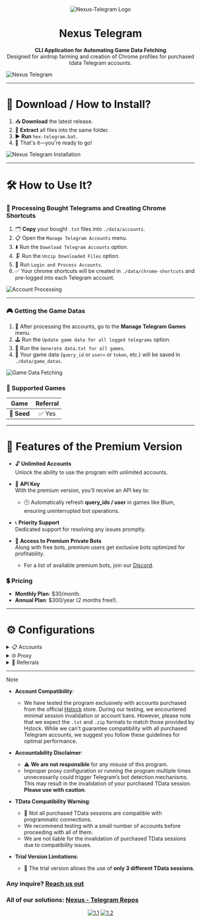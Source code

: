 <p align="center"><img src="https://i.imgur.com/ygjOTB6.png" alt="Nexus-Telegram Logo"></p>

<h1 align="center">Nexus Telegram</h1>

<p align="center">
   <b>CLI Application for Automating Game Data Fetching</b><br>
   Designed for airdrop farming and creation of Chrome profiles for purchased tdata Telegram accounts.
   
![Nexus Telegram](https://cdn.discordapp.com/attachments/993919251775770664/1309302982910808164/primeirovideo-ezgif.com-video-to-gif-converter.gif?ex=674116ec&is=673fc56c&hm=77a65e40d9fb0c978812048660f9f48df41a5e9f633520a00357edb0a688c242&)
</p>
<hr>



# 🚀 Download / How to Install?

1. 📥 **Download** the latest release.
2. 📂 **Extract** all files into the same folder.
3. ▶️ **Run** `hex-telegram.bat`.
4. 🎉 That's it—you're ready to go!

![Nexus Telegram Installation](https://cdn.discordapp.com/attachments/993919251775770664/1309319875100938240/segundovideo-ezgif.com-optimize.gif?ex=674126a8&is=673fd528&hm=54287f81e4170848fa1f0541bf430a8853756b60759effe9090c838699d95f63&)

---

# 🛠️ How to Use It?

### 📑 Processing Bought Telegrams and Creating Chrome Shortcuts

1. 🗂️ **Copy** your bought `.txt` files into `./data/accounts`.
2. 📋 Open the ``Manage Telegram Accounts`` menu.
3. ⬇️ Run the ``Download Telegram Accounts`` option.
4. 🗜️ Run the ``Unzip Downloaded Files`` option.
5. 🔑 Run ``Login and Process Accounts``.
6. ✅ Your chrome shortcuts will be created in `./data/chrome-shortcuts` and pre-logged into each Telegram account.


![Account Processing](https://cdn.discordapp.com/attachments/993919251775770664/1309319480588898434/terceirovideo-ezgif.com-optimize_1.gif?ex=6741264a&is=673fd4ca&hm=06c49466d6f407f1778c57e846384e9c3b4f2047d39c9573a9982c9817de1b78&)

---

### 🎮 Getting the Game Datas

1. 🔄 After processing the accounts, go to the **Manage Telegram Games** menu.
2. 🕹️ Run the ``Update game data for all logged telegrams`` option.
3. 💾 Run the ``Generate data.txt for all games``.
4. 📂 Your game data (`query_id` or `user=` or `token`, etc.) will be saved in `./data/game_datas`.


![Game Data Fetching](https://cdn.discordapp.com/attachments/993919251775770664/1309317689159843871/ultimovideo-ezgif.com-video-to-gif-converter.gif?ex=6741249f&is=673fd31f&hm=78015f95c826a4d2c67276c533cc6ac6d3f4e1a2f46380bfe242987432319ac9&)

### 🌟 Supported Games

|  **Game**   | **Referral** |
|:-----------:|:------------:|
| 🌱 **Seed** |    ✅ Yes     |


---

# 🌟 Features of the Premium Version

- 🔓 **Unlimited Accounts**  
  Unlock the ability to use the program with unlimited accounts.

- 🔑 **API Key**  
  With the premium version, you’ll receive an API key to:
    - 🕒 Automatically refresh **query_ids / user** in games like Blum, ensuring uninterrupted bot operations.

- 📞 **Priority Support**  
  Dedicated support for resolving any issues promptly.

- 🤖 **Access to Premium Private Bots**  
  Along with free bots, premium users get exclusive bots optimized for profitability.
    - For a list of available premium bots, join our [Discord](https://discord.gg/V87Dgn4hyj).

### 💲 Pricing
- **Monthly Plan**: $30/month.
- **Annual Plan**: $300/year (2 months free!).

---

# ⚙️ Configurations

<details>
  <summary>📋 Accounts</summary>

1. 🔧 Run the `.bat` file to generate configuration files.
2. 📂 Navigate to the `./data/accounts` directory.
3. 🗃️ Copy your bought `.txt` files here.

</details>

<details>
  <summary>🌐 Proxy</summary>

1. 🔧 Run the `.bat` file to generate configuration files.
2. 📂 Navigate to the `./data/config` directory.
3. ✏️ Open the `config.json` file. You should see the following structure:
```json
{
  "PROXY": {
    "ip": "",
    "port": 0,
    "username": "",
    "password": "",
    "socksType": 5,
    "timeout": 0
  },
  "CREATE_CHROME_SESSION": true,
  "JWT": "",
  "REFERRALS": {
    "Seed": ""
  },
  "API_KEY": ""
}
```

4. 🔧 **Update Proxy Settings**  
   Fill in the relevant fields under the `PROXY` object:
    - **ip**: Enter your proxy IP address (Remember to write it between quotation marks, `"..."`).
    - **port**: Specify the port for the proxy.
    - **username** and **password**: If your proxy requires authentication, provide the credentials here (Remember to write them between quotation marks, `"..."`).
    - **socksType**: Set the SOCKS version (e.g., `5` for SOCKS5).
    - **timeout**: Define the proxy connection timeout (in seconds).

5. 💾 **Save the File**  
   Save and close the `config.json` file after making your changes.

### ⚠️ Important Notes

- **Proxy Support**:  
  Our program uses **Gram.js**, so it only supports SOCKS proxies. Make sure your proxy settings are compatible with this requirement.

</details>

<details>
  <summary>🎁 Referrals</summary>

1. 🔧 **Navigate to the Configuration Directory**  
   Run the `.bat` file for the first time. This will generate the necessary configuration files.
2. 📂 **Navigate to the `./data/config` Directory**  
   Go to this directory: `./data/config`.
3. ✏️ **Edit `config.json`**  
   Open the `config.json` file. You should see the following structure:
```json
{
  "PROXY": {
    "ip": "",
    "port": 0,
    "username": "",
    "password": "",
    "socksType": 5,
    "timeout": 0
  },
  "CREATE_CHROME_SESSION": true,
  "JWT": "",
  "REFERRALS": {
    "Seed": ""
  },
  "API_KEY": ""
}
```
4. **📝 Update Referrals Settings**  
   Fill in the information for each game under the `REFERRALS` object:
    - Use the value that appears after the `?startapp` parameter in the referral link.  
      For example, given the link:
      ```
      t.me/seed_coin_bot/app?startapp=1510207606
      ```  
      The value to use would be:
      ```
      1510207606
      ```

</details>

---


> [!NOTE]
> - **Account Compatibility**:
>   - We have tested the program exclusively with accounts purchased from the official [Hstock](https://hstock.org/ru/product/telegram-tdata-i-session-json-bangladesh-a8e93be9) store. During our testing, we encountered minimal session invalidation or account bans. However, please note that we expect the `.txt` and `.zip` formats to match those provided by Hstock. While we can't guarantee compatibility with all purchased Telegram accounts, we suggest you follow these guidelines for optimal performance.
>
> 
> - **Accountability Disclaimer**:
>   - ⚠️ **We are not responsible** for any misuse of this program.
>   - Improper proxy configuration or running the program multiple times unnecessarily could trigger Telegram’s bot detection mechanisms. This may result in the invalidation of your purchased TData session. **Please use with caution**.
>
> 
> - **TData Compatibility Warning**:
>   - 🚨 Not all purchased TData sessions are compatible with programmatic connections.
>   - We recommend testing with a small number of accounts before proceeding with all of them.
>   - We are not liable for the invalidation of purchased TData sessions due to compatibility issues.
>
>
> - **Trial Version Limitations**:
>   - 🎯 The trial version allows the use of **only 3 different TData sessions**.

### Any inquire? [Reach us out](https://discord.gg/V87Dgn4hyj)
### All of our solutions: [Nexus - Telegram Repos](https://github.com/orgs/Nexus-Telegram/repositories)
 
<div align="center">

[![1.1]][1]
[![1.2]][2]

</div>

[1.1]: https://massgrave.dev/img/logo_discord.png (Discord)
[1.2]: https://cdn.discordapp.com/attachments/1294469434169364521/1308628774102896681/Telegram_logo.svg_1_1.png?ex=673ea304&is=673d5184&hm=e48455504b3d6e884475e6a426229a868494c25974ec7c8a634e3657ca77ca01& (Telegram)

[1]: https://discord.gg/V87Dgn4hyj

[2]: https://t.me/nexustelegramchannel
